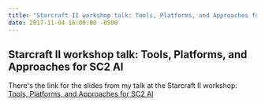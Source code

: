 ```yaml
---
title: "Starcraft II workshop talk: Tools, Platforms, and Approaches for SC2 AI"
date: 2017-11-04 16:00:00 -0500
---
```


## Starcraft II workshop talk: Tools, Platforms, and Approaches for SC2 AI

There's the link for the slides from my talk at the Starcraft II workshop:
[Tools, Platforms, and Approaches for SC2 AI](assets/resume.pdf)
